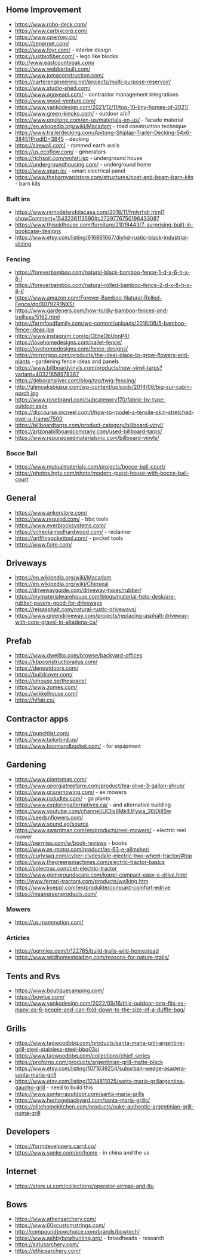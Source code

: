 ## Home Improvement

- https://www.robo-deck.com/
- https://www.carbixcorp.com/
- https://www.openkey.co/
- https://zenernet.com/
- https://www.foyr.com/ - interior design
- https://justbiofiber.com/ - lego like blocks
- http://www.eastcountyoak.com/
- https://www.webberbuilt.com/
- https://www.jomaconstruction.com/
- https://carterengineering.net/projects/multi-purpose-reservoir/
- https://www.studio-shed.com/
- https://www.agaveapi.com/ - contractor management integrations
- https://www.wood-venture.com/
- https://www.yankodesign.com/2021/12/11/top-10-tiny-homes-of-2021/
- https://www.green-kinoko.com/ - outdoor a/c?
- https://www.equitone.com/en-us/materials-en-us/ - facade material
- https://en.wikipedia.org/wiki/Macadam - road construction technique
- https://www.trailerdecking.com/Apitong-Shiplap-Trailer-Decking-54x6-3845?ProdID=3845 - decking
- https://sirewall.com/ - rammed earth walls
- https://us.ecoflow.com/ - generators
- https://richsoil.com/wofati.jsp - underground house
- https://undergroundhousing.com/ - underground home 
- https://www.span.io/ - smart electrical panel
- https://www.thebarnyardstore.com/structures/post-and-beam-barn-kits - barn kits

### Built ins
- https://www.remodelandolacasa.com/2018/11/fmlyrhdr.html?showComment=1543236113590#c2729776750196433087
- https://www.thisoldhouse.com/furniture/21018443/7-surprising-built-in-bookcase-designs
- https://www.etsy.com/listing/616861667/diyhd-rustic-black-industrial-sliding

### Fencing

- https://foreverbamboo.com/natural-black-bamboo-fence-1-d-x-6-h-x-8-l
- https://foreverbamboo.com/natural-rolled-bamboo-fence-2-d-x-8-h-x-8-l/
- https://www.amazon.com/Forever-Bamboo-Natural-Rolled-Fence/dp/B0792R1NXS/
- https://www.gardeners.com/how-to/diy-bamboo-fences-and-trellises/5162.html
- https://farmfoodfamily.com/wp-content/uploads/2018/08/5-bamboo-fence-ideas.jpg
- https://www.instagram.com/p/CEheObUnnP4/
- https://lovehomedesigns.com/pallet-fence/
- https://lovehomedesigns.com/fence-designs/
- https://mirrorgoo.com/products/the-ideal-place-to-grow-flowers-and-plants - gardening fence ideas and panels
- https://www.billboardvinyls.com/products/new-vinyl-tarps?variant=40321658978387
- https://deborahsilver.com/blog/tag/twig-fencing/
- http://glenoaksbigsur.com/wp-content/uploads/2014/08/big-sur-cabin-porch.jpg
- https://www.rosebrand.com/subcategory170/fabric-by-type-outdoor.aspx
- https://discourse.mcneel.com/t/how-to-model-a-tensile-skin-stretched-over-a-frame/7500
- https://billboardtarps.com/product-category/billboard-vinyl/
- https://arizonabillboardcompany.com/used-billboard-tarps/
- https://www.repurposedmaterialsinc.com/billboard-vinyls/

### Bocce Ball

- https://www.mutualmaterials.com/projects/bocce-ball-court/
- https://photos.hgtv.com/photo/modern-guest-house-with-bocce-ball-court

## General

- https://www.ankorstore.com/
- https://www.requipd.com/ - bbq tools
- https://www.everblocksystems.com/
- https://ycireclaimedhardwood.com/ - reclaimer
- https://griffinpockettool.com/ - pocket tools
- https://www.faire.com/


## Driveways
- https://en.wikipedia.org/wiki/Macadam
- https://en.wikipedia.org/wiki/Chipseal
- https://drivewayguide.com/driveway-types/rubber/
- https://mymaterialwarehouse.com/blogs/material-help-desk/are-rubber-pavers-good-for-driveways
- https://reisasphalt.com/natural-rustic-driveways/
- https://www.greendriveway.com/projects/replacing-asphalt-driveway-with-core-gravel-in-altadena-ca/

## Prefab

- https://www.dwellito.com/browse/backyard-offices
- https://kbpconstructionplus.com/
- https://denoutdoors.com/
- https://buildcover.com/
- https://iohouse.se/thespace/
- https://www.zomes.com/
- https://wikkelhouse.com/
- https://hifab.co/

## Contractor apps

- https://punchlist.com/
- https://www.tailorbird.us/
- https://www.boomandbucket.com/ - for equipment

## Gardening

- https://www.plantsmap.com/
- https://www.georgiatreefarm.com/product/tea-olive-3-gallon-shrub/
- https://www.grazemowing.com/ - ev mowers
- https://www.radudley.com/ - ga plants
- https://www.exploringalternatives.ca/ - and alternative building
- https://www.youtube.com/channel/UCIix6MklfJFywa_36iDj8Sw
- https://seedsnflowers.com/
- https://www.sound.ag/source
- https://www.swardman.com/en/products/reel-mowers/ - electric reel mower
- https://permies.com/w/book-reviews - books 
- https://www.as-motor.com/product/as-63-e-allmaher/
- https://curlysag.com/cyber-clydesdale-electric-two-wheel-tractor/#top
- https://www.thegreensmachines.com/electric-tractor-basics
- https://solectrac.com/cet-electric-tractor
- https://www.ggmgroundscare.com/koppl-compact-easy-e-drive.html
- http://www.ferrari-tractors.com/products/walking.htm
- https://www.koeppl.com/en/produkte/compakt-comfort-edrive
- https://meangreenproducts.com/

### Mowers
- https://us.mammotion.com/

### Articles
- https://permies.com/t/122765/build-trails-wild-homestead 
- https://www.wildhomesteading.com/reasons-for-nature-trails/

## Tents and Rvs

- https://www.boutiquecamping.com/
- https://bowlus.com/
- https://www.yankodesign.com/2022/09/16/this-outdoor-tarp-fits-as-many-as-6-people-and-can-fold-down-to-the-size-of-a-duffle-bag/

## Grills

- https://www.tagwoodbbq.com/products/santa-maria-grill-argentine-grill-steel-stainless-steel-bbq03si
- https://www.tagwoodbbq.com/collections/chief-series
- https://proforno.com/products/argentinian-grill-matte-black
- https://www.etsy.com/listing/1071639254/suburban-wedge-asadera-santa-maria-grill
- https://www.etsy.com/listing/1234811025/santa-maria-grillargentina-gaucho-grill - need to build this
- https://www.sunterraoutdoor.com/santa-maria-grills
- https://www.heritagebackyard.com/santa-maria-grills/
- https://elitehomekitchen.com/products/nuke-authentic-argentinian-grill-puma-grill

## Developers

- https://formdevelopers.carrd.co/
- https://www.vanke.com/en/home - in china and the us

## Internet
- https://store.ui.com/collections/operator-airmax-and-ltu

## Bows
- https://www.athensarchery.com/    
- https://www.60xcustomstrings.com/
- http://compoundbowchoice.com/brands/bowtech/
- https://www.ashbybowhunting.org/ - broadheads - research
- https://siriusarchery.com/
- https://ethicsarchery.com/

